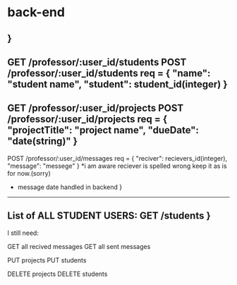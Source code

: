 # back-end
}
---------------------------------------
GET /professor/:user_id/students
POST /professor/:user_id/students
req = {
    "name": "student name",
    "student": student_id(integer)
}
---------------------------------------
GET /professor/:user_id/projects
POST /professor/:user_id/projects
req = {
    "projectTitle": "project name",
    "dueDate": "date(string)"
}
---------------------------------------
POST /professor/:user_id/messages
req = {
    "reciver": recievers_id(integer),
    "message": "messege"
}
*i am aware reciever is spelled wrong keep it as is for now.(sorry)
- message date handled in backend
}
---------------------------------------
List of ALL STUDENT USERS: GET /students
}
---------------------------------------
I still need:

GET all recived messages
GET all sent messages

PUT projects
PUT students

DELETE projects
DELETE students